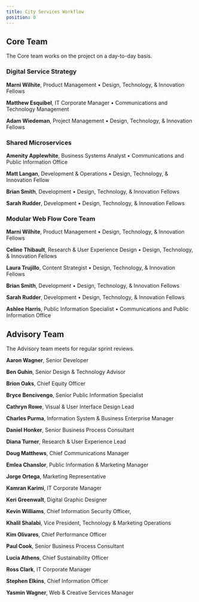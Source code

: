 ```yaml
---
title: City Services Workflow
position: 0
---
```


## Core Team

The Core team works on the project on a day-to-day basis.

### Digital Service Strategy


**Marni Wilhite**, Product Management • Design, Technology, & Innovation Fellows

**Matthew Esquibel**, IT Corporate Manager • Communications and Technology Management

**Adam Wiedeman**, Project Management • Design, Technology, & Innovation Fellows

### Shared Microservices


**Amenity Applewhite**, Business Systems Analyst • Communications and Public Information Office

**Matt Langan**, Development & Operations • Design, Technology, & Innovation Fellow

**Brian Smith**, Development • Design, Technology, & Innovation Fellows

**Sarah Rudder**, Development • Design, Technology, & Innovation Fellows

### Modular Web Flow Core Team


**Marni Wilhite**, Product Management • Design, Technology, & Innovation Fellows

**Celine Thibault**, Research & User Experience Design • Design, Technology, & Innovation Fellows

**Laura Trujillo**, Content Strategist • Design, Technology, & Innovation Fellows

**Brian Smith**, Development • Design, Technology, & Innovation Fellows

**Sarah Rudder**, Development • Design, Technology, & Innovation Fellows

**Ashlee Harris**, Public Information Specialist • Communications and Public Information Office

## Advisory Team

The Advisory team meets for regular sprint reviews.


**Aaron Wagner**, Senior Developer

**Ben Guhin**, Senior Design & Technology Advisor

**Brion Oaks**, Chief Equity Officer

**Bryce Bencivengo**, Senior Public Information Specialist

**Cathryn Rowe**, Visual & User Interface Design Lead

**Charles Purma**, Information System & Business Enterprise Manager

**Daniel Honker**, Senior Business Process Consultant

**Diana Turner**, Research & User Experience Lead

**Doug Matthews**, Chief Communications Manager

**Emlea Chanslor**, Public Information & Marketing Manager

**Jorge Ortega**, Marketing Representative

**Kamran Karimi**, IT Corporate Manager

**Keri Greenwalt**, Digital Graphic Designer

**Kevin Williams**, Chief Information Security Officer,

**Khalil Shalabi**, Vice President, Technology & Marketing Operations

**Kim Olivares**, Chief Performance Officer

**Paul Cook**, Senior Business Process Consultant

**Lucia Athens**, Chief Sustainability Officer

**Ross Clark**, IT Corporate Manager

**Stephen Elkins**, Chief Information Officer

**Yasmin Wagner**, Web & Creative Services Manager
